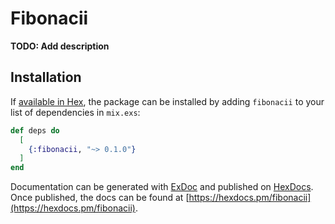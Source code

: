 # Fibonacii

**TODO: Add description**

## Installation

If [available in Hex](https://hex.pm/docs/publish), the package can be installed
by adding `fibonacii` to your list of dependencies in `mix.exs`:

```elixir
def deps do
  [
    {:fibonacii, "~> 0.1.0"}
  ]
end
```

Documentation can be generated with [ExDoc](https://github.com/elixir-lang/ex_doc)
and published on [HexDocs](https://hexdocs.pm). Once published, the docs can
be found at [https://hexdocs.pm/fibonacii](https://hexdocs.pm/fibonacii).

